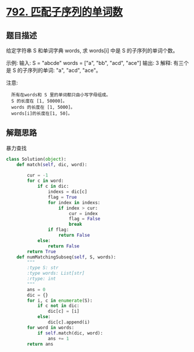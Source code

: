 # [792. 匹配子序列的单词数](https://leetcode-cn.com/problems/number-of-matching-subsequences/)

## 题目描述

给定字符串 S 和单词字典 words, 求 words[i] 中是 S 的子序列的单词个数。

示例:
      输入: 
      S = "abcde"
      words = ["a", "bb", "acd", "ace"]
      输出: 3
      解释: 有三个是 S 的子序列的单词: "a", "acd", "ace"。

注意:

      所有在words和 S 里的单词都只由小写字母组成。
      S 的长度在 [1, 50000]。
      words 的长度在 [1, 5000]。
      words[i]的长度在[1, 50]。

## 解题思路

暴力查找

```python
class Solution(object):
    def match(self, dic, word):
        
        cur = -1
        for c in word:
            if c in dic:
                indexs = dic[c]
                flag = True
                for index in indexs:
                    if index > cur:
                        cur = index
                        flag = False
                        break
                if flag:
                    return False
            else:
                return False
        return True
    def numMatchingSubseq(self, S, words):
        """
        :type S: str
        :type words: List[str]
        :rtype: int
        """
        ans = 0
        dic = {}
        for i, c in enumerate(S):
            if c not in dic:
                dic[c] = [i]
            else:
                dic[c].append(i)
        for word in words:
            if self.match(dic, word):
                ans += 1
        return ans
```
